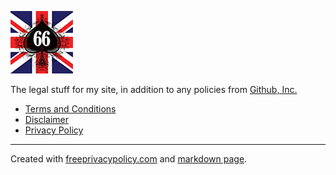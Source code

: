 <script src="./includes/scripts/md-page.js"></script><noscript>

[![Logo](./includes/images/anomis66_jack_100s.png)][1]

The legal stuff for my site, in addition to any policies from [Github, Inc.](https://github.com/)

* [Terms and Conditions](terms.md)
* [Disclaimer](disclaimer.md)
* [Privacy Policy](privacy-policy.md)

-----

Created with [freeprivacypolicy.com][2] and [markdown page][3].

[1]: <https://www.simonarthur.co.uk/> "Keep It Simple, Simon"
[2]: <https://www.freeprivacypolicy.com/> "Free Privacy Policy"
[3]: <https://github.com/oscarmorrison/md-page/> "Markdown Page"